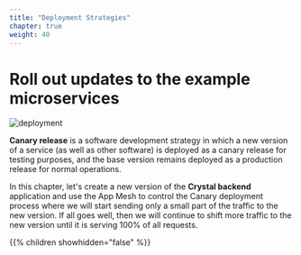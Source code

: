 ```yaml
---
title: "Deployment Strategies"
chapter: true
weight: 40
---
```


# Roll out updates to the example microservices

![deployment](/images/app_mesh_architecture/AppMeshWorkshopCloudMap.png)

**Canary release** is a software development strategy in which a new version of a service (as well as other software) is deployed as a canary release for testing purposes, and the base version remains deployed as a production release for normal operations.

In this chapter, let's create a new version of the **Crystal backend** application and use the App Mesh to control the Canary deployment process where we will start sending only a small part of the traffic to the new version. If all goes well, then we will continue to shift more traffic to the new version until it is serving 100% of all requests.



{{% children showhidden="false" %}}
